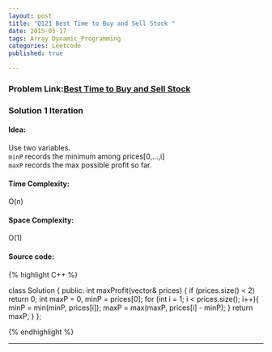 ```yaml
---
layout: post
title: "Q121 Best Time to Buy and Sell Stock "
date: 2015-05-17
tags: Array Dynamic_Programming 
categories: Leetcode
published: true

---
```

### Problem Link:[Best Time to Buy and Sell Stock ](https://leetcode.com/problems/best-time-to-buy-and-sell-stock/) 

### Solution 1 Iteration

#### Idea:

Use two variables.   
 `minP` records the minimum among prices[0,...,i]   
 `maxP` records the max possible profit so far.
 

#### Time Complexity:

O(n)

#### Space Complexity:

O(1)

#### Source code:

{% highlight C++ %}

class Solution {
public:
    int maxProfit(vector<int>& prices) {
        if (prices.size() < 2) return 0;
        int maxP = 0, minP = prices[0];
        for (int i = 1; i < prices.size(); i++){
            minP = min(minP, prices[i]);
            maxP = max(maxP, prices[i] - minP);
        }
        return maxP;
    }
};

{% endhighlight %}

---
